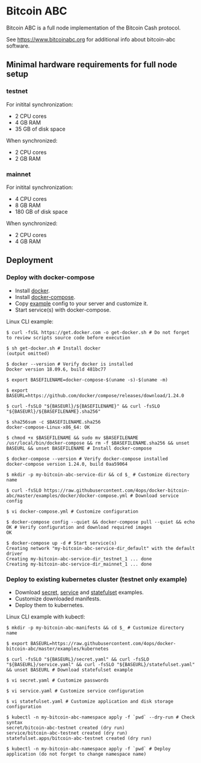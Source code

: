 # Bitcoin ABC

Bitcoin ABC is a full node implementation of the Bitcoin Cash protocol.

See <https://www.bitcoinabc.org> for additional info about bitcoin-abc software.

## Minimal hardware requirements for full node setup

### testnet

For initital synchronization:

* 2 CPU cores
* 4 GB RAM
* 35 GB of disk space

When synchronized:

* 2 CPU cores
* 2 GB RAM

### mainnet

For initital synchronization:

* 4 CPU cores
* 8 GB RAM
* 180 GB of disk space

When synchronized:

* 2 CPU cores
* 4 GB RAM

## Deployment

### Deploy with docker-compose

* Install [docker](https://docs.docker.com/install/).
* Install [docker-compose](https://docs.docker.com/compose/install/).
* Copy [example](examples/docker/docker-compose.yml) config to your server and customize it.
* Start service(s) with docker-compose.

Linux CLI example:

```shell
$ curl -fsSL https://get.docker.com -o get-docker.sh # Do not forget to review scripts source code before execution

$ sh get-docker.sh # Install docker
(output omitted)

$ docker --version # Verify docker is installed
Docker version 18.09.6, build 481bc77

$ export BASEFILENAME=docker-compose-$(uname -s)-$(uname -m)

$ export BASEURL=https://github.com/docker/compose/releases/download/1.24.0

$ curl -fsSLO "${BASEURl}/${BASEFILENAME}" && curl -fsSLO "${BASEURl}/${BASEFILENAME}.sha256"

$ sha256sum -c $BASEFILENAME.sha256
docker-compose-Linux-x86_64: OK

$ chmod +x $BASEFILENAME && sudo mv $BASEFILENAME /usr/local/bin/docker-compose && rm -f $BASEFILENAME.sha256 && unset BASEURL && unset BASEFILENAME # Install docker-compose

$ docker-compose --version # Verify docker-compose installed
docker-compose version 1.24.0, build 0aa59064

$ mkdir -p my-bitcoin-abc-service-dir && cd $_ # Customize directory name

$ curl -fsSLO https://raw.githubusercontent.com/4ops/docker-bitcoin-abc/master/examples/docker/docker-compose.yml # Download service config

$ vi docker-compose.yml # Customize configuration

$ docker-compose config --quiet && docker-compose pull --quiet && echo OK # Verify configuration and download required images
OK

$ docker-compose up -d # Start service(s)
Creating network "my-bitcoin-abc-service-dir_default" with the default driver
Creating my-bitcoin-abc-service-dir_testnet_1 ... done
Creating my-bitcoin-abc-service-dir_mainnet_1 ... done
```

### Deploy to existing kubernetes cluster (testnet only example)

* Download [secret](examples/kubernetes/secret.yaml), [service](examples/kubernetes/service.yaml) and [statefulset](examples/kubernetes/statefulset.yaml) examples.
* Customize downloaded manifests.
* Deploy them to kubernetes.

Linux CLI example with kubectl:

```shell
$ mkdir -p my-bitcoin-abc-manifests && cd $_ # Customize directory name

$ export BASEURL=https://raw.githubusercontent.com/4ops/docker-bitcoin-abc/master/examples/kubernetes

$ curl -fsSLO "${BASEURL}/secret.yaml" && curl -fsSLO "${BASEURL}/service.yaml" && curl -fsSLO "${BASEURL}/statefulset.yaml" && unset BASEURL # Download statefulset example

$ vi secret.yaml # Customize passwords

$ vi service.yaml # Customize service configuration

$ vi statefulset.yaml # Customize application and disk storage configuration

$ kubectl -n my-bitcoin-abc-namespace apply -f `pwd` --dry-run # Check syntax
secret/bitcoin-abc-testnet created (dry run)
service/bitcoin-abc-testnet created (dry run)
statefulset.apps/bitcoin-abc-testnet created (dry run)

$ kubectl -n my-bitcoin-abc-namespace apply -f `pwd` # Deploy application (do not forget to change namespace name)
```
